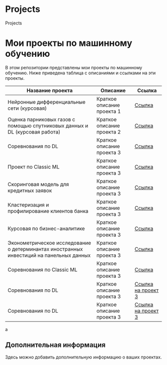 # Projects
Projects
# Мои проекты по машинному обучению

В этом репозитории представлены мои проекты по машинному обучению. Ниже приведена таблица с описаниями и ссылками на эти проекты.

| Название проекта | Описание | Ссылка |
|------------------|----------|--------|
| Нейронные дифференциальные сети (курсовая)      | Краткое описание проекта 1 | [Ссылка](https://github.com/SaltyPoseidon/Projects/tree/main/%D0%9D%D0%B5%D0%B9%D1%80%D0%BE%D0%BD%D0%BD%D1%8B%D0%B5%20%D0%B4%D0%B8%D1%84%D1%84%D0%B5%D1%80%D0%B5%D0%BD%D1%86%D0%B8%D0%B0%D0%BB%D1%8C%D0%BD%D1%8B%D0%B5%20%D1%81%D0%B5%D1%82%D0%B8) |
| Оценка парниковых газов с помощью спутниковых данных и DL (курсовая работа)       | Краткое описание проекта 2 | [Ссылка](https://github.com/SaltyPoseidon/Projects/tree/main/%D0%A1%D0%BE%D1%80%D0%B5%D0%B2%D0%BD%D0%BE%D0%B2%D0%B0%D0%BD%D0%B8%D1%8F%20%D0%BF%D0%BE%20DL) |
| Соревнования по DL        | Краткое описание проекта 3 | [Ссылка](https://github.com/SaltyPoseidon/Projects/tree/main/%D0%A1%D0%BE%D1%80%D0%B5%D0%B2%D0%BD%D0%BE%D0%B2%D0%B0%D0%BD%D0%B8%D1%8F%20%D0%BF%D0%BE%20DL) |
| Проект по Classic ML        | Краткое описание проекта 3 | [Ссылка](https://github.com/SaltyPoseidon/Projects/tree/main/%D0%9F%D1%80%D0%BE%D0%B5%D0%BA%D1%82%20%D0%BF%D0%BE%20Classic%20ML%20) |
| Скоринговая модель для кредитных заявок        | Краткое описание проекта 3 | [Ссылка](https://github.com/SaltyPoseidon/Projects/tree/main/%D0%A1%D0%BA%D0%BE%D1%80%D0%B8%D0%BD%D0%B3%D0%BE%D0%B2%D0%B0%D1%8F%20%D0%BC%D0%BE%D0%B4%D0%B5%D0%BB%D1%8C%20%D0%B4%D0%BB%D1%8F%20%D0%BA%D1%80%D0%B5%D0%B4%D0%B8%D1%82%D0%BD%D1%8B%D1%85%20%D0%B7%D0%B0%D1%8F%D0%B2%D0%BE%D0%BA) |
| Кластеризация и профилирование клиентов банка        | Краткое описание проекта 3 | [Ссылка](https://github.com/SaltyPoseidon/Projects/tree/main/%D0%9A%D0%BB%D0%B0%D1%81%D1%82%D0%B5%D1%80%D0%B8%D0%B7%D0%B0%D1%86%D0%B8%D1%8F%20%D0%B8%20%D0%BF%D1%80%D0%BE%D1%84%D0%B8%D0%BB%D0%B8%D1%80%D0%BE%D0%B2%D0%B0%D0%BD%D0%B8%D0%B5%20%D0%BA%D0%BB%D0%B8%D0%B5%D0%BD%D1%82%D0%BE%D0%B2%20%D0%B1%D0%B0%D0%BD%D0%BA%D0%B0) |
| Курсовая по бизнес-аналитике        | Краткое описание проекта 3 | [Ссылка](https://github.com/SaltyPoseidon/Projects/tree/main/%D0%9A%D1%83%D1%80%D1%81%D0%BE%D0%B2%D0%B0%D1%8F%20%D0%BF%D0%BE%20%D0%B1%D0%B8%D0%B7%D0%BD%D0%B5%D1%81-%D0%B0%D0%BD%D0%B0%D0%BB%D0%B8%D1%82%D0%B8%D0%BA%D0%B5) |
| Эконометрическое исследование о детерминантах иностранных инвестиций на панельных данных        | Краткое описание проекта 3 | [Ссылка](https://github.com/SaltyPoseidon/Projects/tree/main/%D0%AD%D0%BA%D0%BE%D0%BD%D0%BE%D0%BC%D0%B5%D1%82%D1%80%D0%B8%D1%87%D0%B5%D1%81%D0%BA%D0%BE%D0%B5%20%D0%B8%D1%81%D1%81%D0%BB%D0%B5%D0%B4%D0%BE%D0%B2%D0%B0%D0%BD%D0%B8%D0%B5%20%D0%BE%20%D0%B4%D0%B5%D1%82%D0%B5%D1%80%D0%BC%D0%B8%D0%BD%D0%B0%D0%BD%D1%82%D0%B0%D1%85%20%D0%B8%D0%BD%D0%BE%D1%81%D1%82%D1%80%D0%B0%D0%BD%D0%BD%D1%8B%D1%85%20%D0%B8%D0%BD%D0%B2%D0%B5%D1%81%D1%82%D0%B8%D1%86%D0%B8%D0%B9%20%D0%BD%D0%B0%20%D0%BF%D0%B0%D0%BD%D0%B5%D0%BB%D1%8C%D0%BD%D1%8B%D1%85%20%D0%B4%D0%B0%D0%BD%D0%BD%D1%8B%D1%85) |
| Соревнования по Classic ML        | Краткое описание проекта 3 | [Ссылка](https://github.com/SaltyPoseidon/Projects/tree/main/%D0%A1%D0%BE%D1%80%D0%B5%D0%B2%D0%BD%D0%BE%D0%B2%D0%B0%D0%BD%D0%B8%D1%8F%20%D0%BF%D0%BE%20Classic%20ML) |
| Соревнования по DL        | Краткое описание проекта 3 | [Ссылка на проект 3](https://github.com/yourusername/project3) |
| Соревнования по DL        | Краткое описание проекта 3 | [Ссылка на проект 3](https://github.com/yourusername/project3) |
a
## Дополнительная информация
Здесь можно добавить дополнительную информацию о ваших проектах.

